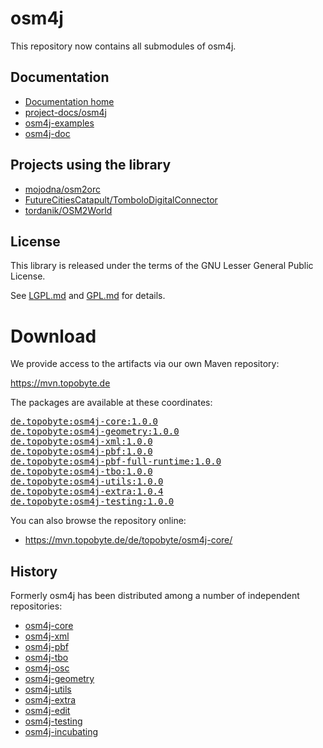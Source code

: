 # osm4j

This repository now contains all submodules of osm4j.

## Documentation

* [Documentation home](https://jaryard.com/projects/osm4j/)
* [project-docs/osm4j](https://github.com/project-docs/osm4j)
* [osm4j-examples](https://github.com/topobyte/osm4j-examples)
* [osm4j-doc](https://github.com/topobyte/osm4j-doc)

## Projects using the library

* [mojodna/osm2orc](https://github.com/mojodna/osm2orc)
* [FutureCitiesCatapult/TomboloDigitalConnector](https://github.com/FutureCitiesCatapult/TomboloDigitalConnector)
* [tordanik/OSM2World](https://github.com/tordanik/OSM2World)

## License

This library is released under the terms of the GNU Lesser General Public
License.

See [LGPL.md](LGPL.md) and [GPL.md](GPL.md) for details.

# Download

We provide access to the artifacts via our own Maven repository:

<https://mvn.topobyte.de>

The packages are available at these coordinates:

<pre>
<a href="https://mvn.topobyte.de/de/topobyte/osm4j-core/1.0.0/">de.topobyte:osm4j-core:1.0.0</a>
<a href="https://mvn.topobyte.de/de/topobyte/osm4j-geometry/1.0.0/">de.topobyte:osm4j-geometry:1.0.0</a>
<a href="https://mvn.topobyte.de/de/topobyte/osm4j-xml/1.0.0/">de.topobyte:osm4j-xml:1.0.0</a>
<a href="https://mvn.topobyte.de/de/topobyte/osm4j-pbf/1.0.0/">de.topobyte:osm4j-pbf:1.0.0</a>
<a href="https://mvn.topobyte.de/de/topobyte/osm4j-pbf-full-runtime/1.0.0/">de.topobyte:osm4j-pbf-full-runtime:1.0.0</a>
<a href="https://mvn.topobyte.de/de/topobyte/osm4j-tbo/1.0.0/">de.topobyte:osm4j-tbo:1.0.0</a>
<a href="https://mvn.topobyte.de/de/topobyte/osm4j-utils/1.0.0/">de.topobyte:osm4j-utils:1.0.0</a>
<a href="https://mvn.topobyte.de/de/topobyte/osm4j-extra/1.0.4/">de.topobyte:osm4j-extra:1.0.4</a>
<a href="https://mvn.topobyte.de/de/topobyte/osm4j-testing/1.0.0/">de.topobyte:osm4j-testing:1.0.0</a>
</pre>

You can also browse the repository online:

* <https://mvn.topobyte.de/de/topobyte/osm4j-core/>

## History

Formerly osm4j has been distributed among a number of independent
repositories:

* [osm4j-core](https://github.com/topobyte/osm4j-core)
* [osm4j-xml](https://github.com/topobyte/osm4j-xml)
* [osm4j-pbf](https://github.com/topobyte/osm4j-pbf)
* [osm4j-tbo](https://github.com/topobyte/osm4j-tbo)
* [osm4j-osc](https://github.com/topobyte/osm4j-osc)
* [osm4j-geometry](https://github.com/topobyte/osm4j-geometry)
* [osm4j-utils](https://github.com/topobyte/osm4j-utils)
* [osm4j-extra](https://github.com/topobyte/osm4j-extra)
* [osm4j-edit](https://github.com/topobyte/osm4j-edit)
* [osm4j-testing](https://github.com/topobyte/osm4j-testing)
* [osm4j-incubating](https://github.com/topobyte/osm4j-incubating)
